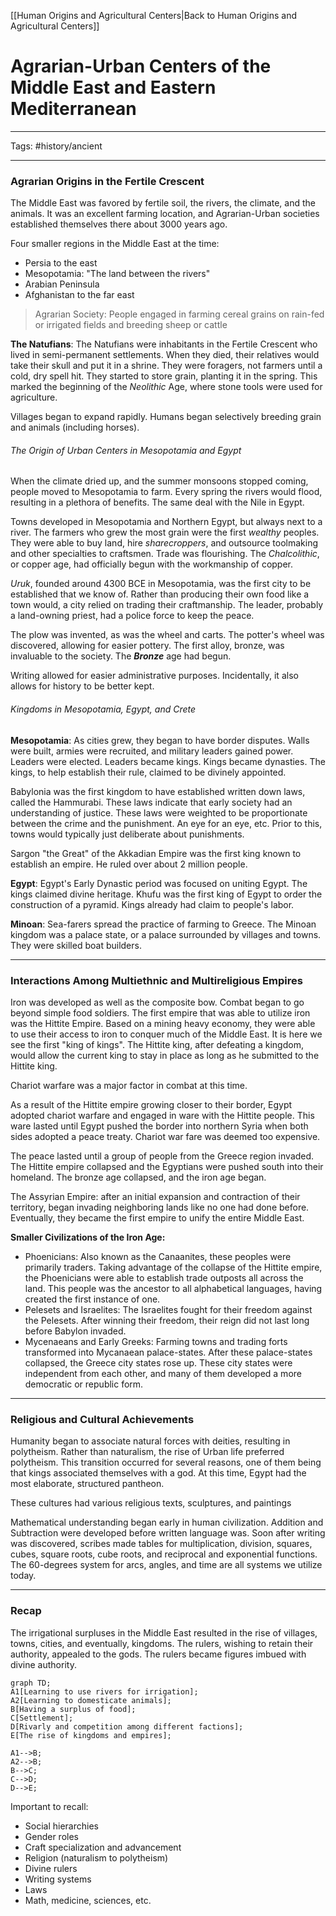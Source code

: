 [[Human Origins and Agricultural Centers|Back to Human Origins and Agricultural Centers]]

# Agrarian-Urban Centers of the Middle East and Eastern Mediterranean

---

Tags: #history/ancient

---

### Agrarian Origins in the Fertile Crescent

The Middle East was favored by fertile soil, the rivers, the climate, and the animals. It was an excellent farming location, and Agrarian-Urban societies established themselves there about 3000 years ago.

Four smaller regions in the Middle East at the time:
- Persia to the east
- Mesopotamia: "The land between the rivers"
- Arabian Peninsula
- Afghanistan to the far east

>Agrarian Society: People engaged in farming cereal grains on rain-fed or irrigated fields and breeding sheep or cattle

**The Natufians**:
The Natufians were inhabitants in the Fertile Crescent who lived in semi-permanent settlements.
When they died, their relatives would take their skull and put it in a shrine.
They were foragers, not farmers until a cold, dry spell hit. They started to store grain, planting it in the spring. This marked the beginning of the *Neolithic* Age, where stone tools were used for agriculture. 

Villages began to expand rapidly. Humans began selectively breeding grain and animals (including horses).

###### The Origin of Urban Centers in Mesopotamia and Egypt

When the climate dried up, and the summer monsoons stopped coming, people moved to Mesopotamia to farm. Every spring the rivers would flood, resulting in a plethora of benefits. The same deal with the Nile in Egypt.

Towns developed in Mesopotamia and Northern Egypt, but always next to a river. The farmers who grew the most grain were the first *wealthy* peoples. They were able to buy land, hire *sharecroppers*, and outsource toolmaking and other specialties to craftsmen. Trade was flourishing. The *Chalcolithic*, or copper age, had officially begun with the workmanship of copper.

*Uruk*, founded around 4300 BCE in Mesopotamia, was the first city to be established that we know of. Rather than producing their own food like a town would, a city relied on trading their craftmanship. The leader, probably a land-owning priest, had a police force to keep the peace. 

The plow was invented, as was the wheel and carts. The potter's wheel was discovered, allowing for easier pottery. The first alloy, bronze, was invaluable to the society. The ***Bronze*** age had begun. 

Writing allowed for easier administrative purposes. Incidentally, it also allows for history to be better kept. 

###### Kingdoms in Mesopotamia, Egypt, and Crete

**Mesopotamia**:
As cities grew, they began to have border disputes. Walls were built, armies were recruited, and military leaders gained power. Leaders were elected. Leaders became kings. Kings became dynasties. The kings, to help establish their rule, claimed to be divinely appointed. 

Babylonia was the first kingdom to have established written down laws, called the Hammurabi. These laws indicate that early society had an understanding of justice. These laws were weighted to be proportionate between the crime and the punishment. An eye for an eye, etc. Prior to this, towns would typically just deliberate about punishments. 

Sargon "the Great" of the Akkadian Empire was the first king known to establish an empire. He ruled over about 2 million people. 

**Egypt**:
Egypt's Early Dynastic period was focused on uniting Egypt. The kings claimed divine heritage. Khufu was the first king of Egypt to order the construction of a pyramid. Kings already had claim to people's labor.

**Minoan**:
Sea-farers spread the practice of farming to Greece. The Minoan kingdom was a palace state, or a palace surrounded by villages and towns. They were skilled boat builders.

---

### Interactions Among Multiethnic and Multireligious Empires
Iron was developed as well as the composite bow. Combat began to go beyond simple food soldiers. The first empire that was able to utilize iron was the Hittite Empire. Based on a mining heavy economy, they were able to use their access to iron to conquer much of the Middle East. It is here we see the first "king of kings". The Hittite king, after defeating a kingdom, would allow the current king to stay in place as long as he submitted to the Hittite king.

Chariot warfare was a major factor in combat at this time. 

As a result of the Hittite empire growing closer to their border, Egypt adopted chariot warfare and engaged in ware with the Hittite people. This ware lasted until Egypt pushed the border into northern Syria when both sides adopted a peace treaty. Chariot war fare was deemed too expensive. 

The peace lasted until a group of people from the Greece region invaded. The Hittite empire collapsed and the Egyptians were pushed south into their homeland. The bronze age collapsed, and the iron age began. 

The Assyrian Empire: after an initial expansion and contraction of their territory, began invading neighboring lands like no one had done before. Eventually, they became the first empire to unify the entire Middle East.



**Smaller Civilizations of the Iron Age:**
- Phoenicians: Also known as the Canaanites, these peoples were primarily traders. Taking advantage of the collapse of the Hittite empire, the Phoenicians were able to establish trade outposts all across the land. This people was the ancestor to all alphabetical languages, having created the first instance of one. 
- Pelesets and Israelites: The Israelites fought for their freedom against the Pelesets. After winning their freedom, their reign did not last long before Babylon invaded.
- Mycenaeans and Early Greeks: Farming towns and trading forts transformed into Mycanaean palace-states. After these palace-states collapsed, the Greece city states rose up. These city states were independent from each other, and many of them developed a more democratic or republic form. 

---

### Religious and Cultural Achievements

Humanity began to associate natural forces with deities, resulting in polytheism. 
Rather than naturalism, the rise of Urban life preferred polytheism. This transition occurred for several reasons, one of them being that kings associated themselves with a god. At this time, Egypt had the most elaborate, structured pantheon.

These cultures had various religious texts, sculptures, and paintings

Mathematical understanding began early in human civilization. Addition and Subtraction were developed before written language was. 
Soon after writing was discovered, scribes made tables for multiplication, division, squares, cubes, square roots, cube roots, and reciprocal and exponential functions. 
The 60-degrees system for arcs, angles, and time are all systems we utilize today.

---

### Recap

The irrigational surpluses in the Middle East resulted in the rise of villages, towns, cities, and eventually, kingdoms. The rulers, wishing to retain their authority, appealed to the gods. The rulers became figures imbued with divine authority. 

```mermaid
graph TD;
A1[Learning to use rivers for irrigation];
A2[Learning to domesticate animals];
B[Having a surplus of food];
C[Settlement];
D[Rivarly and competition among different factions];
E[The rise of kingdoms and empires];

A1-->B;
A2-->B;
B-->C;
C-->D;
D-->E;
```

Important to recall:
- Social hierarchies
- Gender roles
- Craft specialization and advancement
- Religion (naturalism to polytheism)
- Divine rulers
- Writing systems
- Laws
- Math, medicine, sciences, etc.
